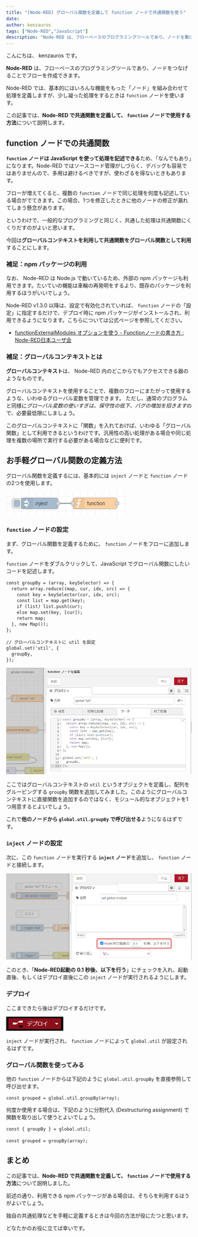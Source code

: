 ```yaml
---
title: "[Node-RED] グローバル関数を定義して function ノードで共通関数を使う"
date: 
author: kenzauros
tags: ["Node-RED","JavaScript"]
description: "Node-RED は、フローベースのプログラミングツールであり、ノードを繋げることでフローを作成できます。この記事では、Node-RED でグローバルコンテキストに共通関数を定義して、 `function` ノードで使用する方法について説明します。"
---
```


こんにちは、 kenzauros です。

**Node-RED** は、フローベースのプログラミングツールであり、ノードをつなげることでフローを作成できます。

Node-RED では、基本的にはいろんな機能をもった「ノード」を組み合わせて処理を定義しますが、少し凝った処理をするときは `function` ノードを使います。

この記事では、**Node-RED で共通関数を定義して、 `function` ノードで使用する方法**について説明します。


## function ノードでの共通関数

**`function` ノードは JavaScript を使って処理を記述できる**ため、「なんでもあり」になります。Node-RED ではソースコード管理がしづらく、デバッグも容易ではありませんので、多用は避けるべきですが、使わざるを得ないときもあります。

フローが増えてくると、複数の `function` ノードで同じ処理を何度も記述している場合がでてきます。この場合、1つを修正したときに他のノードの修正が漏れてしまう懸念があります。

というわけで、一般的なプログラミングと同じく、共通した処理は共通関数にくくりだすのがよいと思います。

今回は**グローバルコンテキストを利用して共通関数をグローバル関数として利用**することにします。

### 補足：npm パッケージの利用

なお、 Node-RED は Node.js で動いているため、外部の npm パッケージも利用できます。たいていの機能は車輪の再発明をするより、既存のパッケージを利用するほうがいいでしょう。

Node-RED v1.3.0 以降は、設定で有効化されていれば、 `function` ノードの「設定」に指定するだけで、デプロイ時に npm パッケージがインストールされ、利用できるようになります。こちらについては公式ページを参照してください。

- [functionExternalModules オプションを使う - Functionノードの書き方 : Node-RED日本ユーザ会](https://nodered.jp/docs/user-guide/writing-functions#functionexternalmodules-%E3%82%AA%E3%83%97%E3%82%B7%E3%83%A7%E3%83%B3%E3%82%92%E4%BD%BF%E3%81%86)


### 補足：グローバルコンテキストとは

**グローバルコンテキスト**は、 Node-RED 内のどこからでもアクセスできる器のようなものです。

グローバルコンテキストを使用することで、複数のフローにまたがって使用するような、いわゆるグローバル変数を管理できます。
ただし、通常のプログラムと同様に*グローバル変数の使いすぎは、保守性の低下、バグの増加を招きます*ので、必要最低限にしましょう。

このグローバルコンテキストに「関数」を入れておけば、いわゆる「グローバル関数」として利用できるというわけです。汎用性の高い処理がある場合や同じ処理を複数の場所で実行する必要がある場合などに便利です。


## お手軽グローバル関数の定義方法

グローバル関数を定義するには、基本的には `inject` ノードと `function` ノードの2つを使用します。

![function ノードと inject ノードを配置する](images/required_nodes.png "function ノードと inject ノードを配置する")


### `function` ノードの設定

まず、グローバル関数を定義するために、 `function` ノードをフローに追加します。

`function` ノードをダブルクリックして、JavaScript でグローバル関数にしたいコードを記述します。

```js:title=グローバル関数を設定するfunctionノード
const groupBy = (array, keySelector) => {
  return array.reduce((map, cur, idx, src) => {
    const key = keySelector(cur, idx, src);
    const list = map.get(key);
    if (list) list.push(cur);
    else map.set(key, [cur]);
    return map;
  }, new Map());
};

// グローバルコンテキストに util を設定
global.set('util', {
  groupBy,
});
```

![function ノードでグローバル関数を設定する](images/function_node.png "function ノードでグローバル関数を設定する")

ここではグローバルコンテキストの `util` というオブジェクトを定義し、配列をグルーピングする `groupBy` 関数を追加してみました。このようにグローバルコンテキストに直接関数を追加するのではなく、モジュール的なオブジェクトを1つ用意するとよいでしょう。

これで**他のノードから `global.util.groupBy` で呼び出せる**ようになるはずです。


### `inject` ノードの設定

次に、この `function` ノードを実行する **`inject` ノード**を追加し、 `function` ノードと接続します。

![inject ノードを起動直後に実行する](images/inject_node.png "inject ノードを起動直後に実行する")

このとき、「**Node-RED起動の 0.1 秒後、以下を行う**」にチェックを入れ、起動直後、もしくはデプロイ直後にこの `inject` ノードが実行されるようにします。

### デプロイ

ここまできたら後はデプロイするだけです。

![デプロイを実行](images/deploy.png "デプロイを実行")

`inject` ノードが実行され、 `function` ノードによって `global.util` が設定されるはずです。


### グローバル関数を使ってみる

他の `function` ノードからは下記のように `global.util.groupBy` を直接参照して呼び出せます。

```js:title=グローバル関数を直接呼び出す例
const grouped = global.util.groupBy(array);
```

何度か使用する場合は、下記のように分割代入 (Destructuring assignment) で関数を取り出して使うとよいでしょう。

```js:title=グローバル関数を分割代入して関数を呼び出す例
const { groupBy } = global.util;

const grouped = groupBy(array);
```


## まとめ

この記事では、**Node-RED で共通関数を定義して、 `function` ノードで使用する方法**について説明しました。

前述の通り、利用できる npm パッケージがある場合は、そちらを利用するほうがよいでしょう。

独自の共通処理などを手軽に定義するときは今回の方法が役にたつと思います。

どなたかのお役に立てば幸いです。
